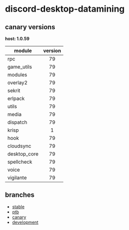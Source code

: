 # discord-desktop-datamining

## canary versions

**host: 1.0.59**

| module | version |
| ------ | :-----: |
| rpc | 79 |
| game_utils | 79 |
| modules | 79 |
| overlay2 | 79 |
| sekrit | 79 |
| erlpack | 79 |
| utils | 79 |
| media | 79 |
| dispatch | 79 |
| krisp | 1 |
| hook | 79 |
| cloudsync | 79 |
| desktop_core | 79 |
| spellcheck | 79 |
| voice | 79 |
| vigilante | 79 |

## branches

- [stable](https://github.com/OpenAsar/discord-desktop-datamining/tree/stable)
- [ptb](https://github.com/OpenAsar/discord-desktop-datamining/tree/ptb)
- [canary](https://github.com/OpenAsar/discord-desktop-datamining/tree/canary)
- [development](https://github.com/OpenAsar/discord-desktop-datamining/tree/development)